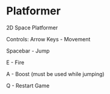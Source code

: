 # Platformer
2D Space Platformer

Controls:
Arrow Keys - Movement

Spacebar - Jump

E - Fire

A - Boost (must be used while jumping)

Q - Restart Game
